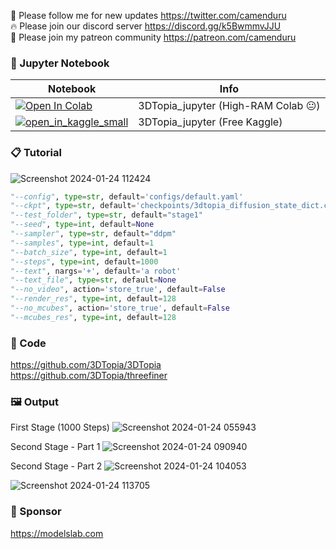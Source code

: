 🐣 Please follow me for new updates https://twitter.com/camenduru <br />
🔥 Please join our discord server https://discord.gg/k5BwmmvJJU <br />
🥳 Please join my patreon community https://patreon.com/camenduru <br />

### 🍊 Jupyter Notebook

| Notebook | Info
| --- | --- |
[![Open In Colab](https://colab.research.google.com/assets/colab-badge.svg)](https://colab.research.google.com/github/camenduru/3DTopia-jupyter/blob/main/3DTopia_jupyter.ipynb) | 3DTopia_jupyter (High-RAM Colab 😐)
[![open_in_kaggle_small](https://user-images.githubusercontent.com/54370274/228924833-17316feb-d0fe-4249-90ba-682930ba11e5.svg)](https://kaggle.com/camenduru/3dtopia) | 3DTopia_jupyter (Free Kaggle)

### 📋 Tutorial

![Screenshot 2024-01-24 112424](https://github.com/camenduru/3DTopia-jupyter/assets/54370274/769ef691-2f38-4cf7-a29d-ce44e09aa1c9)
```py
"--config", type=str, default='configs/default.yaml'
"--ckpt", type=str, default='checkpoints/3dtopia_diffusion_state_dict.ckpt'
"--test_folder", type=str, default="stage1"
"--seed", type=int, default=None
"--sampler", type=str, default="ddpm"
"--samples", type=int, default=1
"--batch_size", type=int, default=1
"--steps", type=int, default=1000
"--text", nargs='+', default='a robot'
"--text_file", type=str, default=None
"--no_video", action='store_true', default=False
"--render_res", type=int, default=128
"--no_mcubes", action='store_true', default=False
"--mcubes_res", type=int, default=128
```

### 🧬 Code
https://github.com/3DTopia/3DTopia <br />
https://github.com/3DTopia/threefiner <br />

### 🖼 Output
First Stage (1000 Steps)
![Screenshot 2024-01-24 055943](https://github.com/camenduru/3DTopia-jupyter/assets/54370274/a7ad0d55-1a81-4253-bfae-19504e2febbf)

Second Stage - Part 1
![Screenshot 2024-01-24 090940](https://github.com/camenduru/3DTopia-jupyter/assets/54370274/a11c735d-4c17-4613-9ace-4dcabc935098)

Second Stage - Part 2
![Screenshot 2024-01-24 104053](https://github.com/camenduru/3DTopia-jupyter/assets/54370274/ae48375e-b8f8-4521-b0b5-7f466b132901)

![Screenshot 2024-01-24 113705](https://github.com/camenduru/3DTopia-jupyter/assets/54370274/ff03c1ce-ad5b-42a1-96ec-e06e5347bf08)

### 🏢 Sponsor
https://modelslab.com
